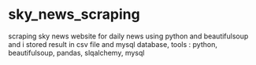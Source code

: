 # sky_news_scraping
scraping sky news website for daily news using python and beautifulsoup and i stored result in csv file and mysql database, tools : python, beautifulsoup, pandas, slqalchemy, mysql
